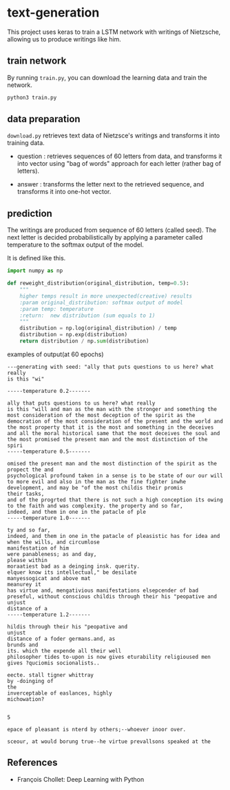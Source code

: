 # text-generation

This project uses keras to train a LSTM network with writings of Nietzsche, 
allowing us to produce writings like him.


## train network

By running `train.py`, you can download the learning data and train the network.

```bash
python3 train.py
```

## data preparation

`download.py` retrieves text data of Nietzsce's writings and transforms it into training data.

+ question
: retrieves sequences of 60 letters from data, and transforms it into vector using "bag of words" approach for each letter (rather bag of letters).

+ answer
: transforms the letter next to the retrieved sequence, and transforms it into one-hot vector.

## prediction

The writings are produced from sequence of 60 letters (called seed). 
The next letter is decided probabilistically by applying a parameter called temperature to the softmax output of the model.

It is defined like this. 
```python
import numpy as np

def reweight_distribution(original_distribution, temp=0.5):
    """
    higher temps result in more unexpected(creative) results
    :param original_distribution: softmax output of model
    :param temp: temperature
    :return:  new distribution (sum equals to 1)
    """
    distribution = np.log(original_distribution) / temp
    distribution = np.exp(distribution)
    return distribution / np.sum(distribution)
```

examples of output(at 60 epochs)

```text
---generating with seed: "ally that puts questions to us here? what really
is this "wi"

-----temperature 0.2-------

ally that puts questions to us here? what really
is this "will and man as the man with the stronger and something the most consideration of the most deception of the spirit as the democration of the most consideration of the present and the world and the most property that it is the most and something in the deceives and all the moral historical same that the most deceives the soul and the most promised the present man and the most distinction of the spiri
-----temperature 0.5-------

omised the present man and the most distinction of the spirit as the propect the and
psychological profound taken in a sense is to be state of our our will to more evil and also in the man as the fine fighter inwhe development, and may be "of the most childis their promis
their tasks,
and of the progrted that there is not such a high conception its owing to the faith and was complexity. the property and so far,
indeed, and them in one in the patacle of ple
-----temperature 1.0-------

ty and so far,
indeed, and them in one in the patacle of pleasistic has for idea and when the wills, and circumlose
manifestation of him
were panableness; as and day,
please within
moraatiest bad as a deinging insk. querity.
elquer know its intellectual," be desilate
manyessogicat and above mat
meanurey it
has virtue and, mengativious manifestations elsepcender of bad preseful, without conscious childis through their his "peopative and
unjust
distance of a
-----temperature 1.2-------

hildis through their his "peopative and
unjust
distance of a foder germans.and, as
brunds and
its. which the expende all their well
philosopher tides to-upon is now gives eturability religioused men
gives ?quciomis socionalists..

eecte. stall tigner whittray
by -doinging of
the
inverceptable of easlances, highly
michowation?


5

epace of pleasant is nterd by others;--whoever inoor over.

sceour, at would borung true--he virtue prevallsons speaked at the
```

## References

+ François Chollet: Deep Learning with Python
